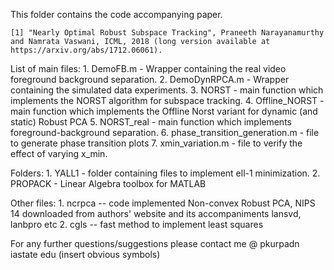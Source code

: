 This folder contains the code accompanying paper.

	[1] "Nearly Optimal Robust Subspace Tracking", Praneeth Narayanamurthy and Namrata Vaswani, ICML, 2018 (long version available at https://arxiv.org/abs/1712.06061).

List of main files:
	1. DemoFB.m - Wrapper containing the real video foreground background separation. 
	2. DemoDynRPCA.m - Wrapper containing the simulated data experiments. 
	3. NORST - main function which implements the NORST algorithm for subspace tracking.
	4. Offline_NORST - main function which implements the Offline Norst variant for dynamic (and static) Robust PCA
	5. NORST_real - main function which implements foreground-background separation.
	6. phase_transition_generation.m - file to generate phase transition plots
	7. xmin_variation.m - file to verify the effect of varying x_min. 

Folders:
	1. YALL1 - folder containing files to implement ell-1 minimization.
	2. PROPACK - Linear Algebra toolbox for MATLAB

Other files:
	1. ncrpca -- code implemented Non-convex Robust PCA, NIPS 14 downloaded from authors' website and its accompaniments lansvd, lanbpro etc
	2. cgls -- fast method to implement least squares


For any further questions/suggestions please contact me @ pkurpadn iastate edu (insert obvious symbols)

